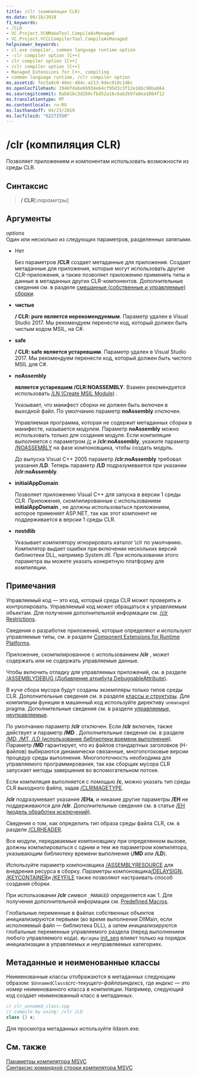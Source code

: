 ```yaml
---
title: /clr (компиляция CLR)
ms.date: 09/18/2018
f1_keywords:
- /CLR
- VC.Project.VCNMakeTool.CompileAsManaged
- VC.Project.VCCLCompilerTool.CompileAsManaged
helpviewer_keywords:
- cl.exe compiler, common language runtime option
- -clr compiler option [C++]
- clr compiler option [C++]
- /clr compiler option [C++]
- Managed Extensions for C++, compiling
- common language runtime, /clr compiler option
ms.assetid: fec5a8c0-40ec-484c-a213-8dec918c1d6c
ms.openlocfilehash: 1946fdabe66934e64cf95d3c3f12e16bc98ba664
ms.sourcegitcommit: 0ab61bc3d2b6cfbd52a16c6ab2b97a8ea1864f12
ms.translationtype: MT
ms.contentlocale: ru-RU
ms.lasthandoff: 04/23/2019
ms.locfileid: "62272550"
---
```

# <a name="clr-common-language-runtime-compilation"></a>/clr (компиляция CLR)

Позволяет приложениям и компонентам использовать возможности из среды CLR.

## <a name="syntax"></a>Синтаксис

> **/ CLR**[**:**_параметры_]

## <a name="arguments"></a>Аргументы

*options*<br/>
Один или несколько из следующих параметров, разделенных запятыми.

- Нет

   Без параметров **/CLR** создает метаданные для приложения. Создает метаданные для приложения, которые могут использовать другие CLR-приложения, а также позволяет приложению применять типы и данные в метаданных других CLR-компонентов. Дополнительные сведения см. в разделе [смешанные (собственные и управляемые) сборки](../../dotnet/mixed-native-and-managed-assemblies.md).

- **чистые**

   **/ CLR: pure является нерекомендуемым**. Параметр удален в Visual Studio 2017. Мы рекомендуем перенести код, который должен быть чистым кодом MSIL, на C#.

- **safe**

   **/ CLR: safe является устаревшим**. Параметр удален в Visual Studio 2017. Мы рекомендуем перенести код, который должен быть чистого MSIL для C#.

- **noAssembly**

   **является устаревшим /CLR:NOASSEMBLY**. Взамен рекомендуется использовать [/LN (Create MSIL Module)](ln-create-msil-module.md) .

   Указывает, что манифест сборки не должен быть включен в выходной файл. По умолчанию параметр **noAssembly** отключен.

   Управляемая программа, которая не содержит метаданных сборки в манифесте, называется *модулем*. Параметр **noAssembly** можно использовать только для создания модуля. Если компиляция выполняется с параметром [/c](c-compile-without-linking.md) и **/clr:noAssembly**, укажите параметр [/NOASSEMBLY](noassembly-create-a-msil-module.md) на фазе компоновщика, чтобы создать модуль.

   До выпуска Visual C++ 2005 параметр **/clr:noAssembly** требовал указания **/LD**. Теперь параметр **/LD** подразумевается при указании **/clr:noAssembly**.

- **initialAppDomain**

   Позволяет приложению Visual C++ для запуска в версии 1 среды CLR.  Приложения, скомпилированные с использованием **initialAppDomain** , не должны использоваться приложением, которое применяет ASP.NET, так как этот компонент не поддерживается в версии 1 среды CLR.

- **nostdlib**

   Указывает компилятору игнорировать каталог \clr по умолчанию. Компилятор выдает ошибки при включении нескольких версий библиотеки DLL, например System.dll. При использовании этого параметра вы можете указать конкретную платформу для компиляции.

## <a name="remarks"></a>Примечания

Управляемый код — это код, который среда CLR может проверять и контролировать. Управляемый код может обращаться к управляемым объектам. Для получения дополнительной информации см. [/clr Restrictions](clr-restrictions.md).

Сведения о разработке приложений, которые определяют и используют управляемые типы, см. в разделе [Component Extensions for Runtime Platforms](../../extensions/component-extensions-for-runtime-platforms.md).

Приложение, скомпилированное с использованием **/clr** , может содержать или не содержать управляемые данные.

Чтобы включить отладку для управляемых приложений, см. в разделе [/ASSEMBLYDEBUG (Добавление атрибута DebuggableAttribute)](assemblydebug-add-debuggableattribute.md).

В куче сбора мусора будут созданы экземпляры только типов среды CLR. Дополнительные сведения см. в разделе [классы и структуры](../../extensions/classes-and-structs-cpp-component-extensions.md). Для компиляции функции в машинный код используйте директиву `unmanaged` pragma. Дополнительные сведения см. в разделе [управляемые, неуправляемые](../../preprocessor/managed-unmanaged.md).

По умолчанию параметр **/clr** отключен. Если **/clr** включен, также действует и параметр **/MD** . Дополнительные сведения см. в разделе [/MD, /MT, /LD (использование библиотеки времени выполнения)](md-mt-ld-use-run-time-library.md). Параметр **/MD** гарантирует, что из файлов стандартных заголовков (H-файлов) выбираются динамически связанные, многопотоковые версии процедур среды выполнения. Многопоточность необходима для управляемого программирования, так как сборщик мусора CLR запускает методы завершения во вспомогательном потоке.

Если компиляция выполняется с помощью **/c**, можно указать тип среды CLR выходного файла, задав [/CLRIMAGETYPE](clrimagetype-specify-type-of-clr-image.md).

**/clr** подразумевает указание **/EHa**, и никакие другие параметры **/EH** не поддерживаются для **/clr**. Дополнительные сведения см. в статье [/EH (модель обработки исключений)](eh-exception-handling-model.md).

Сведения о том, как определить тип образа среды файла CLR, см. в разделе [/CLRHEADER](clrheader.md).

Все модули, передаваемые компоновщику при определенном вызове, должны компилироваться с одним и тем же параметром компилятора, указывающим библиотеку времени выполнения (**/MD** или **/LD**).

Используйте параметр компоновщика [/ASSEMBLYRESOURCE](assemblyresource-embed-a-managed-resource.md) для внедрения ресурса в сборку. Параметры компоновщика[/DELAYSIGN](delaysign-partially-sign-an-assembly.md), [/KEYCONTAINER](keycontainer-specify-a-key-container-to-sign-an-assembly.md)и [/KEYFILE](keyfile-specify-key-or-key-pair-to-sign-an-assembly.md) также позволяют настраивать способ создания сборки.

При использовании **/clr** символ `_MANAGED` определяется как 1. Для получения дополнительной информации см. [Predefined Macros](../../preprocessor/predefined-macros.md).

Глобальные переменные в файлах собственных объектов инициализируются первыми (во время выполнения DllMain, если исполняемый файл — библиотека DLL), а затем инициализируются глобальные переменные управляемого раздела (перед выполнением любого управляемого кода). `#pragma` [init_seg](../../preprocessor/init-seg.md) влияет только на порядок инициализации в управляемых и неуправляемых категориях.

## <a name="metadata-and-unnamed-classes"></a>Метаданные и неименованные классы

Неименованные классы отображаются в метаданных следующим образом: `$UnnamedClass$`*crc-текущего-файла*`$`*индекс*`$`, где *индекс* — это номер неименованного класса в компиляции. Например, следующий код создает неименованный класс в метаданных.

```cpp
// clr_unnamed_class.cpp
// compile by using: /clr /LD
class {} x;
```

Для просмотра метаданных используйте ildasm.exe.

## <a name="see-also"></a>См. также

[Параметры компилятора MSVC](compiler-options.md)<br/>
[Синтаксис командной строки компилятора MSVC](compiler-command-line-syntax.md)
